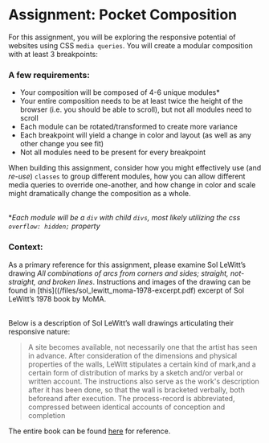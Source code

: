 # Assignment: Pocket Composition

For this assignment, you will be exploring the responsive potential of websites using CSS `media queries`. You will create a modular composition with at least 3 breakpoints:

### A few requirements: 
- Your composition will be composed of 4-6 unique modules*
- Your entire composition needs to be at least twice the height of the browser (i.e. you should be able to scroll), but not all modules need to scroll
- Each module can be rotated/transformed to create more variance
- Each breakpoint will yield a change in color and layout (as well as any other change you see fit)
- Not all modules need to be present for every breakpoint

When building this assignment, consider how you might effectively use (and *re-use*) `classes` to group different modules, how you can allow different media queries to override one-another, and how change in color and scale might dramatically change the composition as a whole. 


<br>\**Each module will be a `div` with child `divs`, most likely utilizing the css `overflow: hidden;` property*

### Context: 

As a primary reference for this assignment, please examine Sol LeWitt&rsquo;s drawing *All combinations of arcs from corners and sides; straight, not-straight, and broken lines*. Instructions and images of the drawing can be found in [this]((/files/sol_lewitt_moma-1978-excerpt.pdf) excerpt of Sol LeWitt&rsquo;s 1978 book by MoMA. 

<br>Below is a description of Sol LeWitt&rsquo;s wall drawings articulating their responsive nature:

> A site becomes available, not necessarily one that the artist has seen in advance. After consideration of the dimensions and physical properties of the walls, LeWitt stipulates a certain kind of mark,and a certain form of distribution of marks by a sketch and/or verbal or written account. The instructions also serve as the work's description after it has been done, so that the wall is bracketed verbally, both beforeand after execution. The process-record is abbreviated, compressed between identical accounts of conception and completion

The entire book can be found [here](https://monoskop.org/images/a/a1/Sol_LeWitt_MoMA_1978.pdf) for reference.



